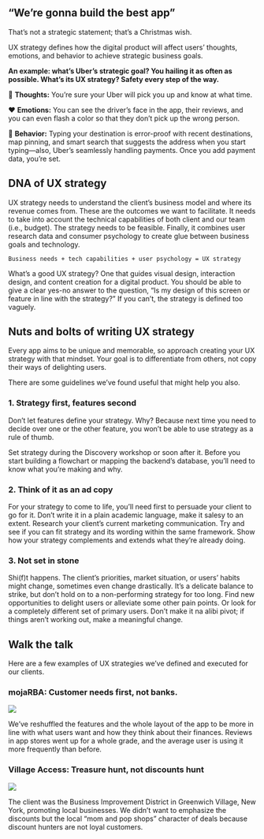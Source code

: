 ## “We’re gonna build the best app”

That’s not a strategic statement; that’s a Christmas wish.

UX strategy defines how the digital product will affect users’ thoughts, emotions, and behavior to achieve strategic business goals. 

**An example: what’s Uber’s strategic goal? You hailing it as often as possible. What’s its UX strategy? Safety every step of the way.**

💭 **Thoughts:** You’re sure your Uber will pick you up and know at what time.

❤️ **Emotions:** You can see the driver’s face in the app, their reviews, and you can even flash a color so that they don’t pick up the wrong person.

👋 **Behavior:** Typing your destination is error-proof with recent destinations, map pinning, and smart search that suggests the address when you start typing—also, Uber’s seamlessly handling payments. Once you add payment data, you’re set.

## DNA of UX strategy

UX strategy needs to understand the client’s business model and where its revenue comes from. These are the outcomes we want to facilitate. It needs to take into account the technical capabilities of both client and our team (i.e., budget). The strategy needs to be feasible. Finally, it combines user research data and consumer psychology to create glue between business goals and technology.

`Business needs + tech capabilities + user psychology = UX strategy`

What’s a good UX strategy? One that guides visual design, interaction design, and content creation for a digital product. 
You should be able to give a clear yes-no answer to the question, “Is my design of this screen or feature in line with the strategy?” If you can’t, the strategy is defined too vaguely.

## Nuts and bolts of writing UX strategy

Every app aims to be unique and memorable, so approach creating your UX strategy with that mindset. Your goal is to differentiate from others, not copy their ways of delighting users. 

There are some guidelines we’ve found useful that might help you also.

### 1. Strategy first, features second

Don’t let features define your strategy. Why? Because next time you need to decide over one or the other feature, you won’t be able to use strategy as a rule of thumb. 

Set strategy during the Discovery workshop or soon after it. Before you start building a flowchart or mapping the backend’s database, you’ll need to know what you’re making and why.

### 2. Think of it as an ad copy

For your strategy to come to life, you’ll need first to persuade your client to go for it. Don’t write it in a plain academic language, make it salesy to an extent. 
Research your client’s current marketing communication. Try and see if you can fit strategy and its wording within the same framework. Show how your strategy complements and extends what they’re already doing.

### 3. Not set in stone
Shi(f)t happens. The client’s priorities, market situation, or users’ habits might change, sometimes even change drastically. It’s a delicate balance to strike, but don’t hold on to a non-performing strategy for too long.
Find new opportunities to delight users or alleviate some other pain points. Or look for a completely different set of primary users. Don’t make it na alibi pivot; if things aren’t working out, make a meaningful change. 

## Walk the talk

Here are a few examples of UX strategies we’ve defined and executed for our clients.

### mojaRBA: Customer needs first, not banks. 

![](/img/ux-strategy-rba.jpg)

We’ve reshuffled the features and the whole layout of the app to be more in line with what users want and how they think about their finances. Reviews in app stores went up for a whole grade, and the average user is using it more frequently than before.

### Village Access: Treasure hunt, not discounts hunt

![](/img/ux-strategy-village.jpg)

The client was the Business Improvement District in Greenwich Village, New York, promoting local businesses. We didn’t want to emphasize the discounts but the local “mom and pop shops” character of deals because discount hunters are not loyal customers.
